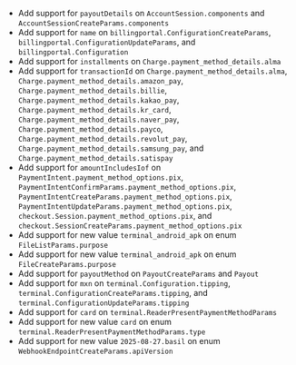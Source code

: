 * Add support for `payoutDetails` on `AccountSession.components` and `AccountSessionCreateParams.components`
* Add support for `name` on `billingportal.ConfigurationCreateParams`, `billingportal.ConfigurationUpdateParams`, and `billingportal.Configuration`
* Add support for `installments` on `Charge.payment_method_details.alma`
* Add support for `transactionId` on `Charge.payment_method_details.alma`, `Charge.payment_method_details.amazon_pay`, `Charge.payment_method_details.billie`, `Charge.payment_method_details.kakao_pay`, `Charge.payment_method_details.kr_card`, `Charge.payment_method_details.naver_pay`, `Charge.payment_method_details.payco`, `Charge.payment_method_details.revolut_pay`, `Charge.payment_method_details.samsung_pay`, and `Charge.payment_method_details.satispay`
* Add support for `amountIncludesIof` on `PaymentIntent.payment_method_options.pix`, `PaymentIntentConfirmParams.payment_method_options.pix`, `PaymentIntentCreateParams.payment_method_options.pix`, `PaymentIntentUpdateParams.payment_method_options.pix`, `checkout.Session.payment_method_options.pix`, and `checkout.SessionCreateParams.payment_method_options.pix`
* Add support for new value `terminal_android_apk` on enum `FileListParams.purpose`
* Add support for new value `terminal_android_apk` on enum `FileCreateParams.purpose`
* Add support for `payoutMethod` on `PayoutCreateParams` and `Payout`
* Add support for `mxn` on `terminal.Configuration.tipping`, `terminal.ConfigurationCreateParams.tipping`, and `terminal.ConfigurationUpdateParams.tipping`
* Add support for `card` on `terminal.ReaderPresentPaymentMethodParams`
* Add support for new value `card` on enum `terminal.ReaderPresentPaymentMethodParams.type`
* Add support for new value `2025-08-27.basil` on enum `WebhookEndpointCreateParams.apiVersion`